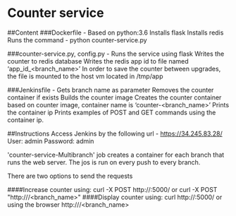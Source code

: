 # Counter service

##Content
###Dockerfile - 
Based on python:3.6
Installs flask
Installs redis
Runs the command - python counter-service.py

###counter-service.py, config.py - 
Runs the service using flask
Writes the counter to redis database 
Writes the redis app id to file named ‘app_id_<branch_name>’
In order to save the counter between upgrades, the file is mounted to the host vm located in /tmp/app 

###Jenkinsfile - 
Gets branch name as parameter
Removes the counter container if exists 
Builds the counter image
Creates the counter container based on counter image, container name is ‘counter-<branch_name>’
Prints the container ip
Prints examples of POST and GET commands using the container ip.

##Instructions
Access Jenkins by the following url - https://34.245.83.28/
User: admin
Password: admin

'counter-service-Multibranch' job creates a container for each 
branch that runs the web server. The jos is run on every push to 
every branch.

There are two options to send the requests

####Increase counter using:
curl -X POST http://<container ip>:5000/
or
curl -X POST "http://<host public ip>/<branch_name>"
####Display counter using:
curl http://<container ip>:5000/
or using the browser
http://<host public ip>/<branch_name>








